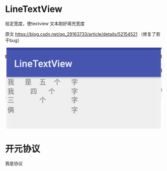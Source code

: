 

# LineTextView
给定宽度，使textview 文本刚好填充宽度


原文 https://blog.csdn.net/qq_29163733/article/details/52154521 （修复了若干bug）

 ![image](https://github.com/small-tree/LineTextView/blob/master/source/aaa.png)



# 开元协议
我是协议
